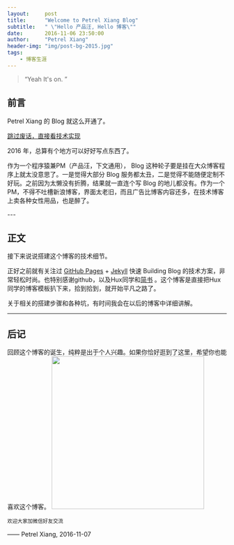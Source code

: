 ```yaml
---
layout:     post
title:      "Welcome to Petrel Xiang Blog"
subtitle:   " \"Hello 产品汪, Hello 博客\""
date:       2016-11-06 23:50:00
author:     "Petrel Xiang"
header-img: "img/post-bg-2015.jpg"
tags:
    - 博客生涯
---
```


> “Yeah It's on. ”


## 前言

Petrel Xiang 的 Blog 就这么开通了。

[跳过废话，直接看技术实现 ](#build)



2016 年，总算有个地方可以好好写点东西了。

作为一个程序猿兼PM（产品汪，下文通用）， Blog 这种轮子要是挂在大众博客程序上就太没意思了。一是觉得大部分 Blog 服务都太丑，二是觉得不能随便定制不好玩。之前因为太懒没有折腾，结果就一直连个写 Blog 的地儿都没有。作为一个PM，不得不吐槽新浪博客，界面太老旧，而且广告比博客内容还多，在技术博客上卖各种女性用品，也是醉了。


<p id = "build"></p>
---


## 正文

接下来说说搭建这个博客的技术细节。  

正好之前就有关注过 [GitHub Pages](https://pages.github.com/) + [Jekyll](http://jekyllrb.com/) 快速 Building Blog 的技术方案，非常轻松时尚。也特别感谢github，以及Hux同学和[简书](http://http://www.jianshu.com/) 。这个博客是直接把Hux同学的博客模板扒下来，拾到拾到，就开始平凡之路了。

关于相关的搭建步骤和各种坑，有时间我会在以后的博客中详细讲解。


---


## 后记

回顾这个博客的诞生，纯粹是出于个人兴趣。如果你恰好逛到了这里，希望你也能喜欢这个博客。
<img src="{{ site.baseurl }}/img/my_weixin.jpg" width="350" height="350"/>

<small class="img-hint">欢迎大家加微信好友交流</small>

—— Petrel Xiang, 2016-11-07
